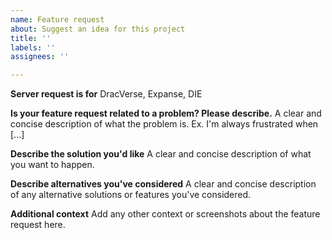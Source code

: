 ```yaml
---
name: Feature request
about: Suggest an idea for this project
title: ''
labels: ''
assignees: ''

---
```


**Server request is for**
DracVerse, Expanse, DIE

**Is your feature request related to a problem? Please describe.**
A clear and concise description of what the problem is. Ex. I'm always frustrated when [...]

**Describe the solution you'd like**
A clear and concise description of what you want to happen.

**Describe alternatives you've considered**
A clear and concise description of any alternative solutions or features you've considered.

**Additional context**
Add any other context or screenshots about the feature request here.
